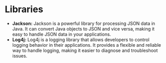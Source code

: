 # Libraries

- **Jackson:** Jackson is a powerful library for processing JSON data in Java. It can convert Java objects to JSON and vice versa, making it easy to handle JSON data in your applications.
- **Log4j:** Log4j is a logging library that allows developers to control logging behavior in their applications. It provides a flexible and reliable way to handle logging, making it easier to diagnose and troubleshoot issues.
